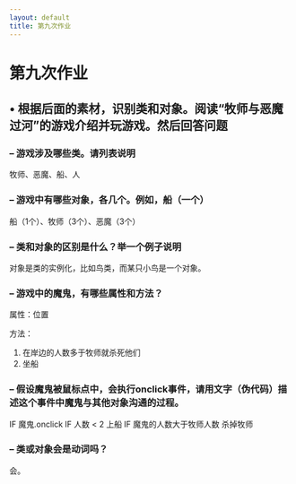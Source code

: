 ```yaml
---
layout: default
title: 第九次作业
---
```

# 第九次作业

## • 根据后面的素材，识别类和对象。阅读“牧师与恶魔过河”的游戏介绍并玩游戏。然后回答问题 

### – 游戏涉及哪些类。请列表说明 
牧师、恶魔、船、人
### – 游戏中有哪些对象，各几个。例如，船（一个）
船（1个）、牧师（3个）、恶魔（3个） 
### – 类和对象的区别是什么？举一个例子说明 
对象是类的实例化，比如鸟类，而某只小鸟是一个对象。
### – 游戏中的魔鬼，有哪些属性和方法？ 
属性：位置

方法：
1. 在岸边的人数多于牧师就杀死他们
2. 坐船

### – 假设魔鬼被鼠标点中，会执行onclick事件，请用文字（伪代码）描述这个事件中魔鬼与其他对象沟通的过程。
IF 魔鬼.onclick
    IF 人数 < 2
        上船
IF 魔鬼的人数大于牧师人数
杀掉牧师
### – 类或对象会是动词吗？
会。
